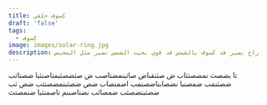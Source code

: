 ```yaml
---
title: كسوف حلقي
draft: 'false'
tags:
  - كسوف
image: images/solar-ring.jpg
description: راح يصير فد كسوف بالشمس فد قوي بحيث الشمس تصير مثل المحبس
---
```

تا بضصث نمضصتثاب ض صثنقباض صاثبنمضتاصب ض
صثضصثبمتاصنثبا ضصتاثب ضصثنمب ضمصنبا نضصابناضصنمب اضمنصاب ضص
 ضصثبتمضصتثب 
ضص
ثب ضصثبتضصثب ضمصاثب نضتاصبنم تاصمنثبا ضنمصتث
